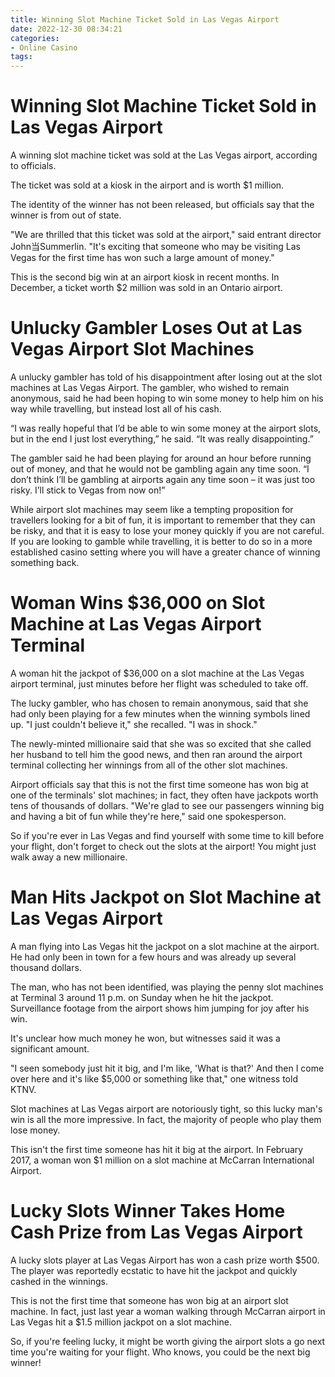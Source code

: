 ```yaml
---
title: Winning Slot Machine Ticket Sold in Las Vegas Airport
date: 2022-12-30 08:34:21
categories:
- Online Casino
tags:
---
```



#  Winning Slot Machine Ticket Sold in Las Vegas Airport

A winning slot machine ticket was sold at the Las Vegas airport, according to officials.

The ticket was sold at a kiosk in the airport and is worth $1 million.

The identity of the winner has not been released, but officials say that the winner is from out of state.

"We are thrilled that this ticket was sold at the airport," said entrant director John当Summerlin. "It's exciting that someone who may be visiting Las Vegas for the first time has won such a large amount of money."

This is the second big win at an airport kiosk in recent months. In December, a ticket worth $2 million was sold in an Ontario airport.

#  Unlucky Gambler Loses Out at Las Vegas Airport Slot Machines

A unlucky gambler has told of his disappointment after losing out at the slot machines at Las Vegas Airport. The gambler, who wished to remain anonymous, said he had been hoping to win some money to help him on his way while travelling, but instead lost all of his cash.

“I was really hopeful that I’d be able to win some money at the airport slots, but in the end I just lost everything,” he said. “It was really disappointing.”

The gambler said he had been playing for around an hour before running out of money, and that he would not be gambling again any time soon. “I don’t think I’ll be gambling at airports again any time soon – it was just too risky. I’ll stick to Vegas from now on!”

While airport slot machines may seem like a tempting proposition for travellers looking for a bit of fun, it is important to remember that they can be risky, and that it is easy to lose your money quickly if you are not careful. If you are looking to gamble while travelling, it is better to do so in a more established casino setting where you will have a greater chance of winning something back.

#  Woman Wins $36,000 on Slot Machine at Las Vegas Airport Terminal

A woman hit the jackpot of $36,000 on a slot machine at the Las Vegas airport terminal, just minutes before her flight was scheduled to take off.

The lucky gambler, who has chosen to remain anonymous, said that she had only been playing for a few minutes when the winning symbols lined up. "I just couldn't believe it," she recalled. "I was in shock."

The newly-minted millionaire said that she was so excited that she called her husband to tell him the good news, and then ran around the airport terminal collecting her winnings from all of the other slot machines.

 Airport officials say that this is not the first time someone has won big at one of the terminals' slot machines; in fact, they often have jackpots worth tens of thousands of dollars. "We're glad to see our passengers winning big and having a bit of fun while they're here," said one spokesperson.

So if you're ever in Las Vegas and find yourself with some time to kill before your flight, don't forget to check out the slots at the airport! You might just walk away a new millionaire.

#  Man Hits Jackpot on Slot Machine at Las Vegas Airport

A man flying into Las Vegas hit the jackpot on a slot machine at the airport. He had only been in town for a few hours and was already up several thousand dollars.

The man, who has not been identified, was playing the penny slot machines at Terminal 3 around 11 p.m. on Sunday when he hit the jackpot. Surveillance footage from the airport shows him jumping for joy after his win.

It's unclear how much money he won, but witnesses said it was a significant amount.

"I seen somebody just hit it big, and I'm like, 'What is that?' And then I come over here and it's like $5,000 or something like that," one witness told KTNV.

Slot machines at Las Vegas airport are notoriously tight, so this lucky man's win is all the more impressive. In fact, the majority of people who play them lose money.

This isn't the first time someone has hit it big at the airport. In February 2017, a woman won $1 million on a slot machine at McCarran International Airport.

#  Lucky Slots Winner Takes Home Cash Prize from Las Vegas Airport

A lucky slots player at Las Vegas Airport has won a cash prize worth $500. The player was reportedly ecstatic to have hit the jackpot and quickly cashed in the winnings.

This is not the first time that someone has won big at an airport slot machine. In fact, just last year a woman walking through McCarran airport in Las Vegas hit a $1.5 million jackpot on a slot machine.

So, if you're feeling lucky, it might be worth giving the airport slots a go next time you're waiting for your flight. Who knows, you could be the next big winner!